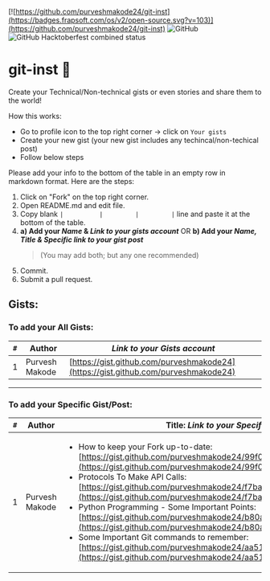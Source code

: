 [![https://github.com/purveshmakode24/git-inst](https://badges.frapsoft.com/os/v2/open-source.svg?v=103)](https://github.com/purveshmakode24/git-inst)
![GitHub](https://img.shields.io/github/license/purveshmakode24/git-inst?style=flat-square)
![GitHub Hacktoberfest combined status](https://img.shields.io/github/hacktoberfest/2020/purveshmakode24/git-inst?color=%237057ff&label=hacktoberfest%202020&style=flat-square)

# git-inst 📑

Create your Technical/Non-technical gists or even stories and share them to the world!

How this works:
- Go to profile icon to the top right corner -> click on `Your gists` 
- Create your new gist (your new gist includes any techincal/non-techical post)
- Follow below steps 

Please add your info to the bottom of the table in an empty row in markdown format. Here are the steps:
1. Click on "Fork" on the top right corner. 
2. Open README.md and edit file.
3. Copy blank `|          |         |         |` line and paste it at the bottom of the table. 
4. **a) Add your _Name_ & _Link to your *gists* account_** OR 
   **b) Add your  _Name, Title & Specific link to your gist post_**   
   > (You may add both; but any one recommended)     
5. Commit.
6. Submit a pull request. 


## Gists:


### To add your **All Gists**:         

| `#`   | Author              | _Link to your Gists account_  |
| ---   | ---                 | ---                           |
| 1     | Purvesh Makode      | [https://gist.github.com/purveshmakode24](https://gist.github.com/purveshmakode24) |

---
              
### To add your **Specific Gist/Post**:              

| `#` | Author             | Title: _Link to your Specific Gist Post_  |
| --- | ---                | ---                                       | 
| 1 | Purvesh Makode | <ul><li>How to keep your Fork up-to-date: [https://gist.github.com/purveshmakode24/99f052732ec13e70806f09b80d259ec9](https://gist.github.com/purveshmakode24/99f052732ec13e70806f09b80d259ec9)</li><li>Protocols To Make API Calls: [https://gist.github.com/purveshmakode24/f7ba84725051b5650b29ebe7aeea4ba2](https://gist.github.com/purveshmakode24/f7ba84725051b5650b29ebe7aeea4ba2)</li><li>Python Programming - Some Important Points: [https://gist.github.com/purveshmakode24/b80a0004532e31cb7c0e3d3c981f293c](https://gist.github.com/purveshmakode24/b80a0004532e31cb7c0e3d3c981f293c)</li><li>Some Important Git commands to remember: [https://gist.github.com/purveshmakode24/aa517c8bca568c67a4ef5180a44f2936](https://gist.github.com/purveshmakode24/aa517c8bca568c67a4ef5180a44f2936)</li></ul> |
